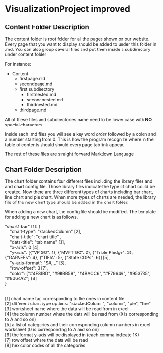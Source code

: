 # VisualizationProject improved 

## Content Folder Description
The content folder is root folder for all the pages shown on our website.
Every page that you want to display should be added to under this folder in .md. 
You can also group several files and put them inside a subdirectory under content folder

For instance:
* Content
  * firstpage.md
  * secondpage.md
  * first subdirectory
    * firstnested.md
    * secondnested.md
    * thirdnested.md
  * thirdpage.md

All of these files and subdirectories name need to be lower case with **NO** special characters

Inside each .md files you will see a key word *order* followed by a colon and a number starting from 0.
This is how the program recognize where in the table of contents should should every page tab link appear.

The rest of these files are straight forward Markdown Language

## Chart Folder Description

The chart folder contains four different files including the library files and and chart config file.
Those library files indicate the type of chart could be created. Now there are three different types of charts including bar chart, line chart and pie chart.
When more types of charts are needed, the library file of the new chart type should be added in the chart folder.

When adding a new chart, the config file should be modified. The template for adding a new chart is as follows.

"chart1-bar" [1]: {
<br>&nbsp;&nbsp;&nbsp;&nbsp;"chart-type": "stackedColumn" [2],
<br>&nbsp;&nbsp;&nbsp;&nbsp;"chart-title": "chart title" ,
<br>&nbsp;&nbsp;&nbsp;&nbsp;"data-title": "tab name" [3],
<br>&nbsp;&nbsp;&nbsp;&nbsp;"x-axis": 0 [4],
<br>&nbsp;&nbsp;&nbsp;&nbsp;"y-axis": [{"VP GO": 1}, {"MVFT GO": 2}, {"Triple Pledge": 3}, {"GARVEEs": 4}, {"TIFIA": 5}, {"State COPs": 6}] [5],
<br>&nbsp;&nbsp;&nbsp;&nbsp;"y-axis-format": "$#,,,." [6],
<br>&nbsp;&nbsp;&nbsp;&nbsp;"row-offset": 3 [7],
<br>&nbsp;&nbsp;&nbsp;&nbsp;"color": ["#4F81BD", "#9BBB59", "#4BACC6", "#F79646", "#953735", "#8064A2"] [8]
<br>}

<br>[1] chart name tag corresponding to the ones in content file
<br>[2] different chart type options: "stackedColumn", "column", "pie", "line"
<br>[3] worksheet name where the data will be read from in excel
<br>[4] the column number where the data will be read from (0 is corresponding to A and so on)
<br>[5] a list of categories and their corresponding column numbers in excel worksheet (0 is corresponding to A and so on)
<br>[6] the format y-axis will be displayed in (each comma indicate 1K)
<br>[7] row offset where the data will be read
<br>[8] hex color codes of all the categories


